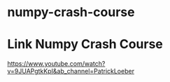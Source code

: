 # numpy-crash-course




# Link Numpy Crash Course
https://www.youtube.com/watch?v=9JUAPgtkKpI&ab_channel=PatrickLoeber
